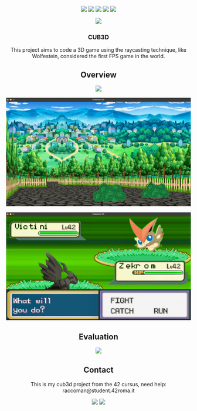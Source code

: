 <p align="center">
	<img src="https://img.shields.io/github/contributors/raccoman/cub3d?style=for-the-badge"/>
	<img src="https://img.shields.io/github/forks/raccoman/cub3d?style=for-the-badge"/>
	<img src="https://img.shields.io/github/stars/raccoman/cub3d?style=for-the-badge"/>
	<img src="https://img.shields.io/github/issues/raccoman/cub3d?style=for-the-badge"/>
	<img src="https://img.shields.io/github/license/raccoman/cub3d?style=for-the-badge"/>
</p>

<p align="center">
	  <img src="https://badge42.vercel.app/api/v2/cl0z8sbuu001509jthfclxpdu/stats?cursusId=21&coalitionId=125"/>
</p>
<h3 align="center">
	  CUB3D
</h3>
<p align="center">
	This project aims to code a 3D game using the raycasting technique, like Wolfestein, considered the first FPS game in the world.
</p>

<h2 align="center">
	Overview
</h2>
<p align="center">
	<img src="https://github.com/raccoman/media/blob/main/cub3d.gif"/>
</p>
<p align="center">
	<img src="https://github.com/raccoman/media/blob/main/cub3d.jpeg"/>
</p>
<p align="center">
	<img src="https://github.com/raccoman/media/blob/main/cub3d-battle.jpeg"/>
</p>


<h2 align="center">
	Evaluation
</h2>
<p align="center">
	<img src="https://badge42.vercel.app/api/v2/cl0z8sbuu001509jthfclxpdu/project/2094619"/>
</p>

<h2 align="center">
	Contact
</h2>
<p align="center">
	This is my cub3d project from the 42 cursus, need help: raccoman@student.42roma.it
</p>

<p align="center">
	<img src="https://forthebadge.com/images/badges/made-with-c.svg"/>
    <img src="https://forthebadge.com/images/badges/not-a-bug-a-feature.svg"/>
</p>
